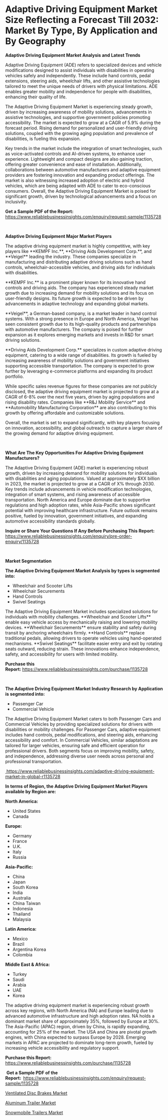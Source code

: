 <p><h1>Adaptive Driving Equipment Market Size Reflecting a Forecast Till 2032: Market By Type, By Application and By Geography</h1></p><p><strong>Adaptive Driving Equipment Market Analysis and Latest Trends</strong></p>
<p><p>Adaptive Driving Equipment (ADE) refers to specialized devices and vehicle modifications designed to assist individuals with disabilities in operating vehicles safely and independently. These include hand controls, pedal extensions, steering aids, wheelchair lifts, and other assistive technologies tailored to meet the unique needs of drivers with physical limitations. ADE enables greater mobility and independence for people with disabilities, enhancing their quality of life.</p><p>The Adaptive Driving Equipment Market is experiencing steady growth, driven by increasing awareness of mobility solutions, advancements in assistive technologies, and supportive government policies promoting accessibility. The market is expected to grow at a CAGR of 5.9% during the forecast period. Rising demand for personalized and user-friendly driving solutions, coupled with the growing aging population and prevalence of disabilities, is fueling this expansion.</p><p>Key trends in the market include the integration of smart technologies, such as voice-activated controls and AI-driven systems, to enhance user experience. Lightweight and compact designs are also gaining traction, offering greater convenience and ease of installation. Additionally, collaborations between automotive manufacturers and adaptive equipment providers are fostering innovation and expanding product offerings. The market is also witnessing increased adoption of electric and hybrid vehicles, which are being adapted with ADE to cater to eco-conscious consumers. Overall, the Adaptive Driving Equipment Market is poised for significant growth, driven by technological advancements and a focus on inclusivity.</p></p>
<p><strong>Get a Sample PDF of the Report:&nbsp;</strong> <a href="https://www.reliablebusinessinsights.com/enquiry/request-sample/1135728?utm_campaign=57&utm_medium=2&utm_source=Github&utm_content=ia&utm_term=22012025&utm_id=adaptive-driving-equipment">https://www.reliablebusinessinsights.com/enquiry/request-sample/1135728</a></p>
<p>&nbsp;</p>
<p><strong>Adaptive Driving Equipment Major Market Players</strong></p>
<p><p>The adaptive driving equipment market is highly competitive, with key players like **KEMPF Inc.**, **Driving Aids Development Corp.**, and **Veigel** leading the industry. These companies specialize in manufacturing and distributing adaptive driving solutions such as hand controls, wheelchair-accessible vehicles, and driving aids for individuals with disabilities.</p><p>**KEMPF Inc.** is a prominent player known for its innovative hand controls and driving aids. The company has experienced steady market growth due to increasing demand for mobility solutions and its focus on user-friendly designs. Its future growth is expected to be driven by advancements in adaptive technology and expanding global markets.</p><p>**Veigel**, a German-based company, is a market leader in hand control systems. With a strong presence in Europe and North America, Veigel has seen consistent growth due to its high-quality products and partnerships with automotive manufacturers. The company is poised for further expansion as it explores emerging markets and invests in R&D for smart driving solutions.</p><p>**Driving Aids Development Corp.** specializes in custom adaptive driving equipment, catering to a wide range of disabilities. Its growth is fueled by increasing awareness of mobility solutions and government initiatives supporting accessible transportation. The company is expected to grow further by leveraging e-commerce platforms and expanding its product portfolio.</p><p>While specific sales revenue figures for these companies are not publicly disclosed, the adaptive driving equipment market is projected to grow at a CAGR of 6-8% over the next five years, driven by aging populations and rising disability rates. Companies like **R&J Mobility Service** and **Automobility Manufacturing Corporation** are also contributing to this growth by offering affordable and customizable solutions.</p><p>Overall, the market is set to expand significantly, with key players focusing on innovation, accessibility, and global outreach to capture a larger share of the growing demand for adaptive driving equipment.</p></p>
<p>&nbsp;</p>
<p><strong>What Are The Key Opportunities For Adaptive Driving Equipment Manufacturers?</strong></p>
<p><p>The Adaptive Driving Equipment (ADE) market is experiencing robust growth, driven by increasing demand for mobility solutions for individuals with disabilities and aging populations. Valued at approximately $XX billion in 2023, the market is projected to grow at a CAGR of X% through 2030. Key trends include advancements in vehicle modification technologies, integration of smart systems, and rising awareness of accessible transportation. North America and Europe dominate due to supportive regulations and high adoption rates, while Asia-Pacific shows significant potential with improving healthcare infrastructure. Future outlook remains positive, fueled by innovation, government initiatives, and expanding automotive accessibility standards globally.</p></p>
<p><strong>Inquire or Share Your Questions If Any Before Purchasing This Report:</strong> <a href="https://www.reliablebusinessinsights.com/enquiry/pre-order-enquiry/1135728?utm_campaign=57&utm_medium=2&utm_source=Github&utm_content=ia&utm_term=22012025&utm_id=adaptive-driving-equipment">https://www.reliablebusinessinsights.com/enquiry/pre-order-enquiry/1135728</a></p>
<p>&nbsp;</p>
<p><strong>Market Segmentation</strong></p>
<p><strong>The Adaptive Driving Equipment Market Analysis by types is segmented into:</strong></p>
<p><ul><li>Wheelchair and Scooter Lifts</li><li>Wheelchair Securements</li><li>Hand Controls</li><li>Swivel Seatings</li></ul></p>
<p><p>The Adaptive Driving Equipment Market includes specialized solutions for individuals with mobility challenges. **Wheelchair and Scooter Lifts** enable easy vehicle access by mechanically raising and lowering mobility devices. **Wheelchair Securements** ensure stability and safety during transit by anchoring wheelchairs firmly. **Hand Controls** replace traditional pedals, allowing drivers to operate vehicles using hand-operated mechanisms. **Swivel Seatings** facilitate easier entry and exit by rotating seats outward, reducing strain. These innovations enhance independence, safety, and accessibility for users with limited mobility.</p></p>
<p><strong>Purchase this Report:&nbsp;</strong><a href="https://www.reliablebusinessinsights.com/purchase/1135728?utm_campaign=57&utm_medium=2&utm_source=Github&utm_content=ia&utm_term=22012025&utm_id=adaptive-driving-equipment">https://www.reliablebusinessinsights.com/purchase/1135728</a></p>
<p>&nbsp;</p>
<p><strong>The Adaptive Driving Equipment Market Industry Research by Application is segmented into:</strong></p>
<p><ul><li>Passenger Car</li><li>Commercial Vehicle</li></ul></p>
<p><p>The Adaptive Driving Equipment Market caters to both Passenger Cars and Commercial Vehicles by providing specialized solutions for drivers with disabilities or mobility challenges. For Passenger Cars, adaptive equipment includes hand controls, pedal modifications, and steering aids, enhancing accessibility and comfort. In Commercial Vehicles, similar adaptations are tailored for larger vehicles, ensuring safe and efficient operation for professional drivers. Both segments focus on improving mobility, safety, and independence, addressing diverse user needs across personal and professional transportation.</p></p>
<p><a href="https://www.reliablebusinessinsights.com/adaptive-driving-equipment-market-in-global-r1135728?utm_campaign=57&utm_medium=2&utm_source=Github&utm_content=ia&utm_term=22012025&utm_id=adaptive-driving-equipment">&nbsp;https://www.reliablebusinessinsights.com/adaptive-driving-equipment-market-in-global-r1135728</a></p>
<p><strong>In terms of Region, the Adaptive Driving Equipment Market Players available by Region are:</strong></p>
<p>
    <p> <strong> North America: </strong>
        <ul>
            <li>United States</li>
            <li>Canada</li>
        </ul>
        </p> 
    <p> <strong> Europe: </strong>
        <ul>
            <li>Germany</li>
            <li>France</li>
            <li>U.K.</li>
            <li>Italy</li>
            <li>Russia</li>
        </ul>
        </p> 
    <p> <strong> Asia-Pacific: </strong>
        <ul>
            <li>China</li>
            <li>Japan</li>
            <li>South Korea</li>
            <li>India</li>
            <li>Australia</li>
            <li>China Taiwan</li>
            <li>Indonesia</li>
            <li>Thailand</li>
            <li>Malaysia</li>
        </ul>
        </p> 
    <p> <strong> Latin America: </strong>
        <ul>
            <li>Mexico</li>
            <li>Brazil</li>
            <li>Argentina Korea</li>
            <li>Colombia</li>
        </ul>
        </p> 
    <p> <strong> Middle East & Africa: </strong>
        <ul>
            <li>Turkey</li>
            <li>Saudi</li>
            <li>Arabia</li>
            <li>UAE</li>
            <li>Korea</li>
        </ul>
    </p>
    </p>
<p><p>The adaptive driving equipment market is experiencing robust growth across key regions, with North America (NA) and Europe leading due to advanced automotive infrastructure and high adoption rates. NA holds a dominant market share of approximately 35%, followed by Europe at 30%. The Asia-Pacific (APAC) region, driven by China, is rapidly expanding, accounting for 25% of the market. The USA and China are pivotal growth engines, with China expected to surpass Europe by 2028. Emerging markets in APAC are projected to dominate long-term growth, fueled by increasing vehicle accessibility and regulatory support.</p></p>
<p><strong>Purchase this Report: </strong><a href="https://www.reliablebusinessinsights.com/purchase/1135728?utm_campaign=57&utm_medium=2&utm_source=Github&utm_content=ia&utm_term=22012025&utm_id=adaptive-driving-equipment">https://www.reliablebusinessinsights.com/purchase/1135728</a></p>
<p>&nbsp;<strong>Get a Sample PDF of the Report:&nbsp;&nbsp;</strong><a href="https://www.reliablebusinessinsights.com/enquiry/request-sample/1135728?utm_campaign=57&utm_medium=2&utm_source=Github&utm_content=ia&utm_term=22012025&utm_id=adaptive-driving-equipment">https://www.reliablebusinessinsights.com/enquiry/request-sample/1135728</a></p>
<p><strong></strong></p>
<p><p><a href="https://github.com/bolalfredia7777/Market-Research-Report-List-1/blob/main/ventilated-disc-brakes-market.md?utm_campaign=57&utm_medium=2&utm_source=Github&utm_content=ia&utm_term=22012025&utm_id=adaptive-driving-equipment">Ventilated Disc Brakes Market</a></p><p><a href="https://github.com/redwaymarilynn63/Market-Research-Report-List-1/blob/main/aluminum-trailer-market.md?utm_campaign=57&utm_medium=2&utm_source=Github&utm_content=ia&utm_term=22012025&utm_id=adaptive-driving-equipment">Aluminum Trailer Market</a></p><p><a href="https://github.com/ccreola81/Market-Research-Report-List-1/blob/main/snowmobile-trailers-market.md?utm_campaign=57&utm_medium=2&utm_source=Github&utm_content=ia&utm_term=22012025&utm_id=adaptive-driving-equipment">Snowmobile Trailers Market</a></p></p>